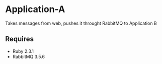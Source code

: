 # Application-A
Takes messages from web, pushes it throught RabbitMQ to Application B
## Requires
- Ruby 2.3.1
- RabbitMQ 3.5.6
